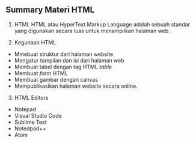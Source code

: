 ## Summary Materi HTML

1. HTML
HTML atau HyperText Markup Language adalah sebuah standar yang digunakan secara luas untuk menampilkan halaman web.

2. Kegunaan HTML
- Mmebuat struktur dari halaman website
- Mengatur tampilan dan isi dari halaman web
- Membuat tabel dengan tag HTML *table*
- Membuat *form* HTML
- Membuat gambar dengan canvas
- Mempublikasikan halaman website secara online.

3. HTML Editors 
- Notepad
- Visual Studio Code
- Sublime Text
- Notedpad++
- Atom

